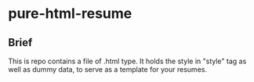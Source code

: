 # pure-html-resume

## Brief
This is repo contains a file of .html type.
It holds the style in "style" tag as well as dummy data, to serve as a template for your resumes.
